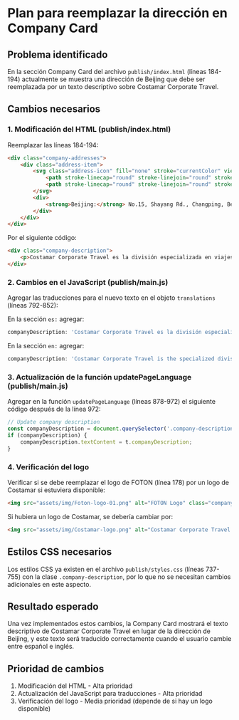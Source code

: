# Plan para reemplazar la dirección en Company Card

## Problema identificado
En la sección Company Card del archivo `publish/index.html` (líneas 184-194) actualmente se muestra una dirección de Beijing que debe ser reemplazada por un texto descriptivo sobre Costamar Corporate Travel.

## Cambios necesarios

### 1. Modificación del HTML (publish/index.html)
Reemplazar las líneas 184-194:

```html
<div class="company-addresses">
    <div class="address-item">
        <svg class="address-icon" fill="none" stroke="currentColor" viewBox="0 0 24 24">
            <path stroke-linecap="round" stroke-linejoin="round" stroke-width="2" d="M17.657 16.657L13.414 20.9a1.998 1.998 0 01-2.827 0l-4.244-4.243a8 8 0 1111.314 0z"/>
            <path stroke-linecap="round" stroke-linejoin="round" stroke-width="2" d="M15 11a3 3 0 11-6 0 3 3 0 016 0z"/>
        </svg>
        <div>
            <strong>Beijing:</strong> No.15, Shayang Rd., Changping, Beijing 102206, China
        </div>
    </div>
</div>
```

Por el siguiente código:

```html
<div class="company-description">
    <p>Costamar Corporate Travel es la división especializada en viajes de negocios y MICE del Grupo Costamar. Ofrecemos soluciones integrales para la gestión de viajes corporativos, reuniones, congresos, ferias y viajes de incentivo, asegurando eficiencia, ahorro y experiencias memorables para nuestros clientes empresariales.</p>
</div>
```

### 2. Cambios en el JavaScript (publish/main.js)
Agregar las traducciones para el nuevo texto en el objeto `translations` (líneas 792-852):

En la sección `es:` agregar:
```javascript
companyDescription: 'Costamar Corporate Travel es la división especializada en viajes de negocios y MICE del Grupo Costamar. Ofrecemos soluciones integrales para la gestión de viajes corporativos, reuniones, congresos, ferias y viajes de incentivo, asegurando eficiencia, ahorro y experiencias memorables para nuestros clientes empresariales.',
```

En la sección `en:` agregar:
```javascript
companyDescription: 'Costamar Corporate Travel is the specialized division in business travel and MICE of the Costamar Group. We offer comprehensive solutions for corporate travel management, meetings, congresses, fairs and incentive trips, ensuring efficiency, savings and memorable experiences for our business clients.',
```

### 3. Actualización de la función updatePageLanguage (publish/main.js)
Agregar en la función `updatePageLanguage` (líneas 878-972) el siguiente código después de la línea 972:

```javascript
// Update company description
const companyDescription = document.querySelector('.company-description p');
if (companyDescription) {
    companyDescription.textContent = t.companyDescription;
}
```

### 4. Verificación del logo
Verificar si se debe reemplazar el logo de FOTON (línea 178) por un logo de Costamar si estuviera disponible:

```html
<img src="assets/img/Foton-logo-01.png" alt="FOTON Logo" class="company-logo">
```

Si hubiera un logo de Costamar, se debería cambiar por:
```html
<img src="assets/img/Costamar-logo.png" alt="Costamar Corporate Travel Logo" class="company-logo">
```

## Estilos CSS necesarios
Los estilos CSS ya existen en el archivo `publish/styles.css` (líneas 737-755) con la clase `.company-description`, por lo que no se necesitan cambios adicionales en este aspecto.

## Resultado esperado
Una vez implementados estos cambios, la Company Card mostrará el texto descriptivo de Costamar Corporate Travel en lugar de la dirección de Beijing, y este texto será traducido correctamente cuando el usuario cambie entre español e inglés.

## Prioridad de cambios
1. Modificación del HTML - Alta prioridad
2. Actualización del JavaScript para traducciones - Alta prioridad
3. Verificación del logo - Media prioridad (depende de si hay un logo disponible)